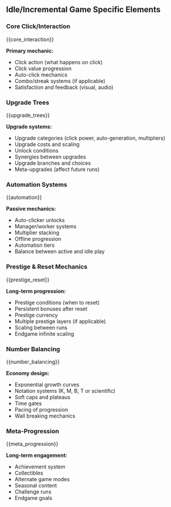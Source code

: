 ## Idle/Incremental Game Specific Elements

### Core Click/Interaction

{{core_interaction}}

**Primary mechanic:**

- Click action (what happens on click)
- Click value progression
- Auto-click mechanics
- Combo/streak systems (if applicable)
- Satisfaction and feedback (visual, audio)

### Upgrade Trees

{{upgrade_trees}}

**Upgrade systems:**

- Upgrade categories (click power, auto-generation, multipliers)
- Upgrade costs and scaling
- Unlock conditions
- Synergies between upgrades
- Upgrade branches and choices
- Meta-upgrades (affect future runs)

### Automation Systems

{{automation}}

**Passive mechanics:**

- Auto-clicker unlocks
- Manager/worker systems
- Multiplier stacking
- Offline progression
- Automation tiers
- Balance between active and idle play

### Prestige & Reset Mechanics

{{prestige_reset}}

**Long-term progression:**

- Prestige conditions (when to reset)
- Persistent bonuses after reset
- Prestige currency
- Multiple prestige layers (if applicable)
- Scaling between runs
- Endgame infinite scaling

### Number Balancing

{{number_balancing}}

**Economy design:**

- Exponential growth curves
- Notation systems (K, M, B, T or scientific)
- Soft caps and plateaus
- Time gates
- Pacing of progression
- Wall breaking mechanics

### Meta-Progression

{{meta_progression}}

**Long-term engagement:**

- Achievement system
- Collectibles
- Alternate game modes
- Seasonal content
- Challenge runs
- Endgame goals

